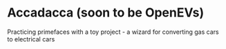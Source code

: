 Accadacca (soon to be OpenEVs)
==========

Practicing primefaces with a toy project - a wizard for converting gas cars to electrical cars
